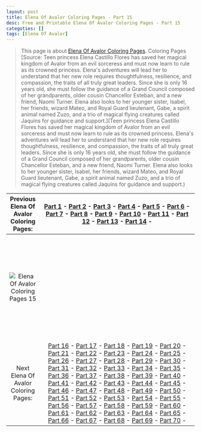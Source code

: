 ```yaml
---
layout: post
title: Elena Of Avalor Coloring Pages - Part 15
desc: Free and Printable Elena Of Avalor Coloring Pages - Part 15
categoties: []
tags: [Elena Of Avalor]
---
```

> This page is about [Elena Of Avalor Coloring Pages](https://fnafcoloringpages.github.io/). Coloring Pages [Source: Teen princess Elena Castillo Flores has saved her magical kingdom of Avalor from an evil sorceress and must now learn to rule as its crowned princess. Elena's adventures will lead her to understand that her new role requires thoughtfulness, resilience, and compassion, the traits of all truly great leaders. Since she is only 16 years old, she must follow the guidance of a Grand Council composed of her grandparents, older cousin Chancellor Esteban, and a new friend, Naomi Turner. Elena also looks to her younger sister, Isabel, her friends, wizard Mateo, and Royal Guard lieutenant, Gabe, a spirit animal named Zuzo, and a trio of magical flying creatures called Jaquins for guidance and support.](Teen princess Elena Castillo Flores has saved her magical kingdom of Avalor from an evil sorceress and must now learn to rule as its crowned princess. Elena's adventures will lead her to understand that her new role requires thoughtfulness, resilience, and compassion, the traits of all truly great leaders. Since she is only 16 years old, she must follow the guidance of a Grand Council composed of her grandparents, older cousin Chancellor Esteban, and a new friend, Naomi Turner. Elena also looks to her younger sister, Isabel, her friends, wizard Mateo, and Royal Guard lieutenant, Gabe, a spirit animal named Zuzo, and a trio of magical flying creatures called Jaquins for guidance and support.)

|Previous Elena Of Avalor Coloring Pages: |[Part 1](https://fnafcoloringpages.github.io/blog/Elena-Of-Avalor-Coloring-Pages-part-1) - [Part 2](https://fnafcoloringpages.github.io/blog/Elena-Of-Avalor-Coloring-Pages-part-2) - [Part 3](https://fnafcoloringpages.github.io/blog/Elena-Of-Avalor-Coloring-Pages-part-3) - [Part 4](https://fnafcoloringpages.github.io/blog/Elena-Of-Avalor-Coloring-Pages-part-4) - [Part 5](https://fnafcoloringpages.github.io/blog/Elena-Of-Avalor-Coloring-Pages-part-5) - [Part 6](https://fnafcoloringpages.github.io/blog/Elena-Of-Avalor-Coloring-Pages-part-6) - [Part 7](https://fnafcoloringpages.github.io/blog/Elena-Of-Avalor-Coloring-Pages-part-7) - [Part 8](https://fnafcoloringpages.github.io/blog/Elena-Of-Avalor-Coloring-Pages-part-8) - [Part 9](https://fnafcoloringpages.github.io/blog/Elena-Of-Avalor-Coloring-Pages-part-9) - [Part 10](https://fnafcoloringpages.github.io/blog/Elena-Of-Avalor-Coloring-Pages-part-10) - [Part 11](https://fnafcoloringpages.github.io/blog/Elena-Of-Avalor-Coloring-Pages-part-11) - [Part 12](https://fnafcoloringpages.github.io/blog/Elena-Of-Avalor-Coloring-Pages-part-12) - [Part 13](https://fnafcoloringpages.github.io/blog/Elena-Of-Avalor-Coloring-Pages-part-13) - [Part 14](https://fnafcoloringpages.github.io/blog/Elena-Of-Avalor-Coloring-Pages-part-14) - |
|:-:|:-:|
|![Elena Of Avalor Coloring Pages 15](https://fnafcoloringpages.github.io/img/Elena-Of-Avalor-Coloring-Pages%20(15).jpg "Elena Of Avalor Coloring Pages 15")|<script async src="//pagead2.googlesyndication.com/pagead/js/adsbygoogle.js"></script><!-- Texxtonly --><ins class="adsbygoogle" style="display:inline-block;width:336px;height:280px" data-ad-client="ca-pub-6753140515841889" data-ad-slot="3207852233"></ins><script>(adsbygoogle = window.adsbygoogle \|\| []).push({}); </script>|
| Next Elena Of Avalor Coloring Pages: |[Part 16](https://fnafcoloringpages.github.io/blog/Elena-Of-Avalor-Coloring-Pages-part-16) - [Part 17](https://fnafcoloringpages.github.io/blog/Elena-Of-Avalor-Coloring-Pages-part-17) - [Part 18](https://fnafcoloringpages.github.io/blog/Elena-Of-Avalor-Coloring-Pages-part-18) - [Part 19](https://fnafcoloringpages.github.io/blog/Elena-Of-Avalor-Coloring-Pages-part-19) - [Part 20](https://fnafcoloringpages.github.io/blog/Elena-Of-Avalor-Coloring-Pages-part-20) - [Part 21](https://fnafcoloringpages.github.io/blog/Elena-Of-Avalor-Coloring-Pages-part-21) - [Part 22](https://fnafcoloringpages.github.io/blog/Elena-Of-Avalor-Coloring-Pages-part-22) - [Part 23](https://fnafcoloringpages.github.io/blog/Elena-Of-Avalor-Coloring-Pages-part-23) - [Part 24](https://fnafcoloringpages.github.io/blog/Elena-Of-Avalor-Coloring-Pages-part-24) - [Part 25](https://fnafcoloringpages.github.io/blog/Elena-Of-Avalor-Coloring-Pages-part-25) - [Part 26](https://fnafcoloringpages.github.io/blog/Elena-Of-Avalor-Coloring-Pages-part-26) - [Part 27](https://fnafcoloringpages.github.io/blog/Elena-Of-Avalor-Coloring-Pages-part-27) - [Part 28](https://fnafcoloringpages.github.io/blog/Elena-Of-Avalor-Coloring-Pages-part-28) - [Part 29](https://fnafcoloringpages.github.io/blog/Elena-Of-Avalor-Coloring-Pages-part-29) - [Part 30](https://fnafcoloringpages.github.io/blog/Elena-Of-Avalor-Coloring-Pages-part-30) - [Part 31](https://fnafcoloringpages.github.io/blog/Elena-Of-Avalor-Coloring-Pages-part-31) - [Part 32](https://fnafcoloringpages.github.io/blog/Elena-Of-Avalor-Coloring-Pages-part-32) - [Part 33](https://fnafcoloringpages.github.io/blog/Elena-Of-Avalor-Coloring-Pages-part-33) - [Part 34](https://fnafcoloringpages.github.io/blog/Elena-Of-Avalor-Coloring-Pages-part-34) - [Part 35](https://fnafcoloringpages.github.io/blog/Elena-Of-Avalor-Coloring-Pages-part-35) - [Part 36](https://fnafcoloringpages.github.io/blog/Elena-Of-Avalor-Coloring-Pages-part-36) - [Part 37](https://fnafcoloringpages.github.io/blog/Elena-Of-Avalor-Coloring-Pages-part-37) - [Part 38](https://fnafcoloringpages.github.io/blog/Elena-Of-Avalor-Coloring-Pages-part-38) - [Part 39](https://fnafcoloringpages.github.io/blog/Elena-Of-Avalor-Coloring-Pages-part-39) - [Part 40](https://fnafcoloringpages.github.io/blog/Elena-Of-Avalor-Coloring-Pages-part-40) - [Part 41](https://fnafcoloringpages.github.io/blog/Elena-Of-Avalor-Coloring-Pages-part-41) - [Part 42](https://fnafcoloringpages.github.io/blog/Elena-Of-Avalor-Coloring-Pages-part-42) - [Part 43](https://fnafcoloringpages.github.io/blog/Elena-Of-Avalor-Coloring-Pages-part-43) - [Part 44](https://fnafcoloringpages.github.io/blog/Elena-Of-Avalor-Coloring-Pages-part-44) - [Part 45](https://fnafcoloringpages.github.io/blog/Elena-Of-Avalor-Coloring-Pages-part-45) - [Part 46](https://fnafcoloringpages.github.io/blog/Elena-Of-Avalor-Coloring-Pages-part-46) - [Part 47](https://fnafcoloringpages.github.io/blog/Elena-Of-Avalor-Coloring-Pages-part-47) - [Part 48](https://fnafcoloringpages.github.io/blog/Elena-Of-Avalor-Coloring-Pages-part-48) - [Part 49](https://fnafcoloringpages.github.io/blog/Elena-Of-Avalor-Coloring-Pages-part-49) - [Part 50](https://fnafcoloringpages.github.io/blog/Elena-Of-Avalor-Coloring-Pages-part-50) - [Part 51](https://fnafcoloringpages.github.io/blog/Elena-Of-Avalor-Coloring-Pages-part-51) - [Part 52](https://fnafcoloringpages.github.io/blog/Elena-Of-Avalor-Coloring-Pages-part-52) - [Part 53](https://fnafcoloringpages.github.io/blog/Elena-Of-Avalor-Coloring-Pages-part-53) - [Part 54](https://fnafcoloringpages.github.io/blog/Elena-Of-Avalor-Coloring-Pages-part-54) - [Part 55](https://fnafcoloringpages.github.io/blog/Elena-Of-Avalor-Coloring-Pages-part-55) - [Part 56](https://fnafcoloringpages.github.io/blog/Elena-Of-Avalor-Coloring-Pages-part-56) - [Part 57](https://fnafcoloringpages.github.io/blog/Elena-Of-Avalor-Coloring-Pages-part-57) - [Part 58](https://fnafcoloringpages.github.io/blog/Elena-Of-Avalor-Coloring-Pages-part-58) - [Part 59](https://fnafcoloringpages.github.io/blog/Elena-Of-Avalor-Coloring-Pages-part-59) - [Part 60](https://fnafcoloringpages.github.io/blog/Elena-Of-Avalor-Coloring-Pages-part-60) - [Part 61](https://fnafcoloringpages.github.io/blog/Elena-Of-Avalor-Coloring-Pages-part-61) - [Part 62](https://fnafcoloringpages.github.io/blog/Elena-Of-Avalor-Coloring-Pages-part-62) - [Part 63](https://fnafcoloringpages.github.io/blog/Elena-Of-Avalor-Coloring-Pages-part-63) - [Part 64](https://fnafcoloringpages.github.io/blog/Elena-Of-Avalor-Coloring-Pages-part-64) - [Part 65](https://fnafcoloringpages.github.io/blog/Elena-Of-Avalor-Coloring-Pages-part-65) - [Part 66](https://fnafcoloringpages.github.io/blog/Elena-Of-Avalor-Coloring-Pages-part-66) - [Part 67](https://fnafcoloringpages.github.io/blog/Elena-Of-Avalor-Coloring-Pages-part-67) - [Part 68](https://fnafcoloringpages.github.io/blog/Elena-Of-Avalor-Coloring-Pages-part-68) - [Part 69](https://fnafcoloringpages.github.io/blog/Elena-Of-Avalor-Coloring-Pages-part-69) - [Part 70](https://fnafcoloringpages.github.io/blog/Elena-Of-Avalor-Coloring-Pages-part-70) - |